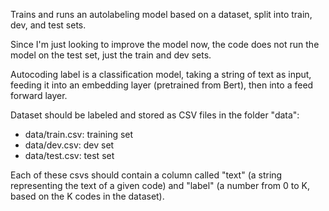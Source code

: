 Trains and runs an autolabeling model based on a dataset, split into train, dev, and test sets.

Since I'm just looking to improve the model now, the code does not run the model on the test set, just the train and dev sets.

Autocoding label is a classification model, taking a string of text as input, feeding it into an embedding layer (pretrained from Bert), then into a feed forward layer. 

Dataset should be labeled and stored as CSV files in the folder "data":
- data/train.csv: training set
- data/dev.csv: dev set
- data/test.csv: test set

Each of these csvs should contain a column called "text" (a string representing the text of a given code) and "label" (a number from 0 to K, based on the K codes in the dataset).
